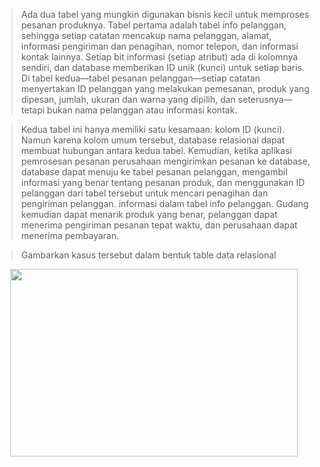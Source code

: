 > Ada dua tabel yang mungkin digunakan bisnis kecil untuk memproses pesanan produknya. Tabel pertama adalah tabel info pelanggan, sehingga setiap catatan mencakup nama pelanggan, alamat, informasi pengiriman dan penagihan, nomor telepon, dan informasi kontak lainnya. Setiap bit informasi (setiap atribut) ada di kolomnya sendiri, dan database memberikan ID unik (kunci) untuk setiap baris. Di tabel kedua—tabel pesanan pelanggan—setiap catatan menyertakan ID pelanggan yang melakukan pemesanan, produk yang dipesan, jumlah, ukuran dan warna yang dipilih, dan seterusnya—tetapi bukan nama pelanggan atau informasi kontak.

> Kedua tabel ini hanya memiliki satu kesamaan: kolom ID (kunci). Namun karena kolom umum tersebut, database relasional dapat membuat hubungan antara kedua tabel. Kemudian, ketika aplikasi pemrosesan pesanan perusahaan mengirimkan pesanan ke database, database dapat menuju ke tabel pesanan pelanggan, mengambil informasi yang benar tentang pesanan produk, dan menggunakan ID pelanggan dari tabel tersebut untuk mencari penagihan dan pengiriman pelanggan. informasi dalam tabel info pelanggan. Gudang kemudian dapat menarik produk yang benar, pelanggan dapat menerima pengiriman pesanan tepat waktu, dan perusahaan dapat menerima pembayaran.

> Gambarkan kasus tersebut dalam bentuk table data relasional

<p align="center">
  <img width="460" height="300" src="https://i.imgur.com/ixkaegq.png">
</p>

